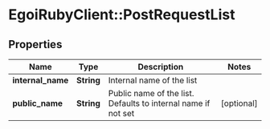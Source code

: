 # EgoiRubyClient::PostRequestList

## Properties
Name | Type | Description | Notes
------------ | ------------- | ------------- | -------------
**internal_name** | **String** | Internal name of the list | 
**public_name** | **String** | Public name of the list. Defaults to internal name if not set | [optional] 


